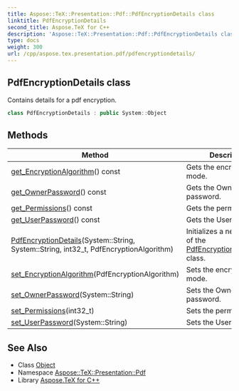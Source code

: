 ```yaml
---
title: Aspose::TeX::Presentation::Pdf::PdfEncryptionDetails class
linktitle: PdfEncryptionDetails
second_title: Aspose.TeX for C++
description: 'Aspose::TeX::Presentation::Pdf::PdfEncryptionDetails class. Contains details for a pdf encryption in C++.'
type: docs
weight: 300
url: /cpp/aspose.tex.presentation.pdf/pdfencryptiondetails/
---
```

## PdfEncryptionDetails class


Contains details for a pdf encryption.

```cpp
class PdfEncryptionDetails : public System::Object
```

## Methods

| Method | Description |
| --- | --- |
| [get_EncryptionAlgorithm](./get_encryptionalgorithm/)() const | Gets the encryption mode. |
| [get_OwnerPassword](./get_ownerpassword/)() const | Gets the Owner password. |
| [get_Permissions](./get_permissions/)() const | Gets the permissions. |
| [get_UserPassword](./get_userpassword/)() const | Gets the User password. |
| [PdfEncryptionDetails](./pdfencryptiondetails/)(System::String, System::String, int32_t, PdfEncryptionAlgorithm) | Initializes a new instance of the [PdfEncryptionDetailsCore](../) class. |
| [set_EncryptionAlgorithm](./set_encryptionalgorithm/)(PdfEncryptionAlgorithm) | Sets the encryption mode. |
| [set_OwnerPassword](./set_ownerpassword/)(System::String) | Sets the Owner password. |
| [set_Permissions](./set_permissions/)(int32_t) | Sets the permissions. |
| [set_UserPassword](./set_userpassword/)(System::String) | Sets the User password. |
## See Also

* Class [Object](../../system/object/)
* Namespace [Aspose::TeX::Presentation::Pdf](../)
* Library [Aspose.TeX for C++](../../)
